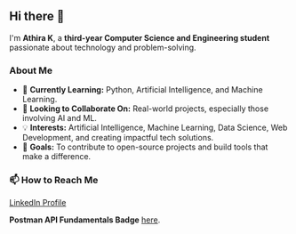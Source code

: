## Hi there 👋  
I'm **Athira K**, a **third-year Computer Science and Engineering student** passionate about technology and problem-solving.  

### About Me  
- 🌱 **Currently Learning:** Python, Artificial Intelligence, and Machine Learning.  
- 👯 **Looking to Collaborate On:** Real-world projects, especially those involving AI and ML.  
- 💡 **Interests:** Artificial Intelligence, Machine Learning, Data Science, Web Development, and creating impactful tech solutions.  
- 🎯 **Goals:** To contribute to open-source projects and build tools that make a difference.  

### 📫 How to Reach Me  
[LinkedIn Profile](https://www.linkedin.com/in/athira-k-90a2551b1/)  


 **Postman API Fundamentals Badge** [here](https://api.badgr.io/public/assertions/EpCVfRcwSFKP4Tdoekm3MA?identity__email=athirasuresh235%40gmail.com).
